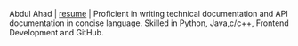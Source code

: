 Abdul Ahad | [resume](https://drive.google.com/file/d/1BpH1_umRd6QzTagYQP6XEMdRNMGUDX39/view?usp=drive_link) | Proficient in writing technical documentation and API documentation in concise language. Skilled in Python, Java,c/c++, Frontend Development and GitHub.